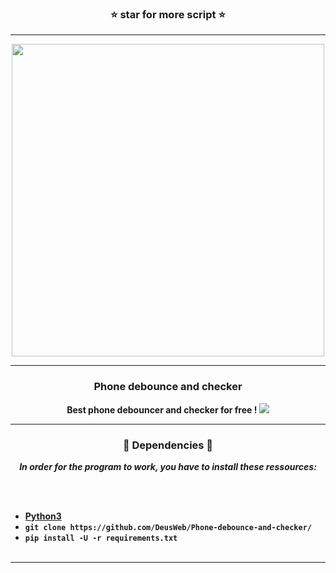 ### <p align="center">⭐ star for more script ⭐</p>

-----

<p align="center">
<img src="https://i.pinimg.com/originals/e7/9c/b8/e79cb8435ba79bf48c562cbbe93a1a2f.jpg", width="500", height="500">
</p>

-----

### <p align="center">Phone debounce and checker</p>
<p align="center">
<strong>
Best phone debouncer and checker for free !
<img src="https://discord.gg/P2ptYKA7H6">
</strong>
</p>

-----

### <p align="center">📀 Dependencies 📀</p>

<p align="center"><strong><i>In order for the program to work, you have to install these ressources:</i></strong</p>

<br><br>
* <a href="https://www.python.org/ftp/python/3.9.13/python-3.9.13-amd64.exe">Python3</a>
* `git clone https://github.com/DeusWeb/Phone-debounce-and-checker/`
* `pip install -U -r requirements.txt`
<br><br>

-----
